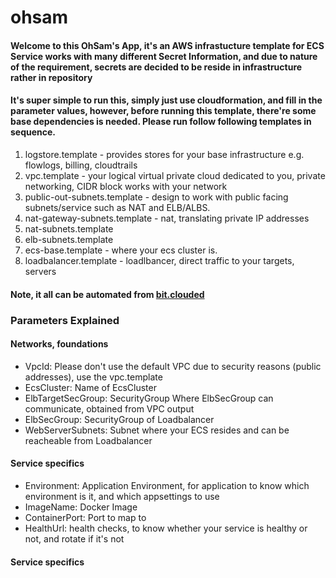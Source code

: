 # ohsam

#### Welcome to this OhSam's App, it's an AWS infrastucture template for ECS Service works with many different Secret Information, and due to nature of the requirement, secrets are decided to be reside in infrastructure rather in repository

#### It's super simple to run this, simply just use cloudformation, and fill in the parameter values, however, before running this template, there're some base dependencies is needed. Please run follow following templates in sequence.

1. logstore.template - provides stores for your base infrastructure e.g. flowlogs, billing, cloudtrails 
2. vpc.template - your logical virtual private cloud dedicated to you, private networking, CIDR block works with your network 
3. public-out-subnets.template - design to work with public facing subnets/service such as NAT and ELB/ALBS.
4. nat-gateway-subnets.template - nat, translating private IP addresses
5. nat-subnets.template
6. elb-subnets.template
7. ecs-base.template - where your ecs cluster is.
8. loadbalancer.template - loadlbancer, direct traffic to your targets, servers

#### Note, it all can be automated from [bit.clouded](https://app.bitclouded.io/)

### Parameters Explained

#### Networks, foundations

* VpcId: Please don't use the default VPC due to security reasons (public addresses), use the vpc.template
* EcsCluster: Name of EcsCluster
* ElbTargetSecGroup: SecurityGroup Where ElbSecGroup can communicate, obtained from VPC output
* ElbSecGroup: SecurityGroup of Loadbalancer
* WebServerSubnets: Subnet where your ECS resides and can be reacheable from Loadbalancer

#### Service specifics

* Environment: Application Environment, for application to know which environment is it, and which appsettings to use
* ImageName: Docker Image
* ContainerPort: Port to map to
* HealthUrl: health checks, to know whether your service is healthy or not, and rotate if it's not

#### Service specifics




